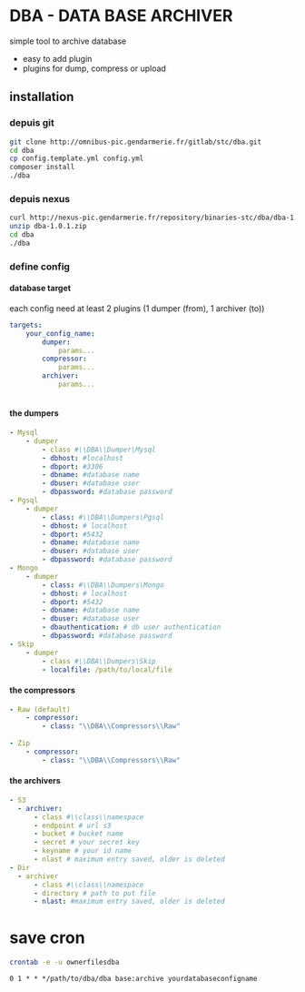 # DBA - DATA BASE ARCHIVER

simple tool to archive database

- easy to add plugin
- plugins for dump, compress or upload

## installation

### depuis git
```bash
git clone http://omnibus-pic.gendarmerie.fr/gitlab/stc/dba.git
cd dba
cp config.template.yml config.yml
composer install
./dba
```

### depuis nexus
```bash
curl http://nexus-pic.gendarmerie.fr/repository/binaries-stc/dba/dba-1.0.1.zip
unzip dba-1.0.1.zip
cd dba
./dba
```

### define config

#### database target

each config need at least 2 plugins (1 dumper (from), 1 archiver (to))

```yml
targets:
    your_config_name:
        dumper:
            params...
        compressor:
            params...
        archiver:
            params...
        
```

#### the dumpers
```yml
- Mysql
    - dumper
        - class #\\DBA\\Dumper\Mysql
        - dbhost: #localhost
        - dbport: #3306
        - dbname: #database name
        - dbuser: #database user
        - dbpassword: #database password
- Pgsql
    - dumper
        - class: #\\DBA\\Dumpers\Pgsql    
        - dbhost: # localhost
        - dbport: #5432
        - dbname: #database name
        - dbuser: #database user
        - dbpassword: #database password
- Mongo
    - dumper
        - class: #\\DBA\\Dumpers\Mongo    
        - dbhost: # localhost
        - dbport: #5432
        - dbname: #database name
        - dbuser: #database user
        - dbauthentication: # db user authentication
        - dbpassword: #database password
- Skip
    - dumper
        - class #\\DBA\\Dumpers\Skip
        - localfile: /path/to/local/file 
```
#### the compressors
```yml
- Raw (default)
    - compressor:
        - class: "\\DBA\\Compressors\\Raw"
               
- Zip
    - compressor:
        - class: "\\DBA\\Compressors\\Raw"
```

#### the archivers
  ```yml
- S3
    - archiver:
        - class #\\class\\namespace    
        - endpoint # url s3
        - bucket # bucket name
        - secret # your secret key
        - keyname # your id name
	    - nlast # maximum entry saved, older is deleted
- Dir
    - archiver
        - class #\\class\\namespace    
        - directory # path to put file
	    - nlast: #maximum entry saved, older is deleted
```        
      
        
# save cron
```bash
crontab -e -u ownerfilesdba
```

```crontab 
0 1 * * */path/to/dba/dba base:archive yourdatabaseconfigname
```

        
        
